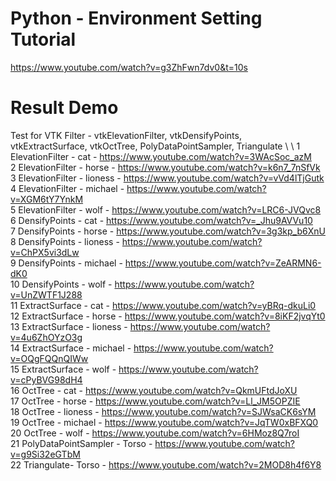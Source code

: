 # Python - Environment Setting Tutorial
https://www.youtube.com/watch?v=g3ZhFwn7dv0&t=10s
# Result Demo
Test for VTK Filter - vtkElevationFilter, vtkDensifyPoints, \
vtkExtractSurface, vtkOctTree, PolyDataPointSampler, Triangulate \ \ 
1 ElevationFilter - cat - https://www.youtube.com/watch?v=3WAcSoc_azM \
2 ElevationFilter - horse -  https://www.youtube.com/watch?v=k6n7_7nSfVk \
3 ElevationFilter - lioness -  https://www.youtube.com/watch?v=vVd4lTjGutk \
4 ElevationFilter - michael - https://www.youtube.com/watch?v=XGM6tY7YnkM \
5 ElevationFilter - wolf - https://www.youtube.com/watch?v=LRC6-JVQvc8 \
6 DensifyPoints - cat  - https://www.youtube.com/watch?v=_Jhu9AVVu10 \
7 DensifyPoints - horse - https://www.youtube.com/watch?v=3g3kp_b6XnU \
8 DensifyPoints - lioness -  https://www.youtube.com/watch?v=ChPX5vi3dLw \
9 DensifyPoints - michael - https://www.youtube.com/watch?v=ZeARMN6-dK0  \
10 DensifyPoints - wolf - https://www.youtube.com/watch?v=UnZWTF1J288 \
11 ExtractSurface  - cat  - https://www.youtube.com/watch?v=yBRq-dkuLi0 \
12 ExtractSurface  - horse  - https://www.youtube.com/watch?v=8iKF2jvqYt0 \
13 ExtractSurface  - lioness - https://www.youtube.com/watch?v=4u6ZhOYzO3g \
14 ExtractSurface  - michael - https://www.youtube.com/watch?v=OQgFQQnQIWw \
15 ExtractSurface  - wolf - https://www.youtube.com/watch?v=cPyBVG98dH4 \
16 OctTree - cat  - https://www.youtube.com/watch?v=QkmUFtdJoXU \
17 OctTree - horse - https://www.youtube.com/watch?v=Ll_JM5OPZIE \
18 OctTree - lioness - https://www.youtube.com/watch?v=SJWsaCK6sYM  \
19 OctTree - michael - https://www.youtube.com/watch?v=JqTW0xBFXQ0 \
20 OctTree - wolf - https://www.youtube.com/watch?v=6HMoz8Q7roI \
21 PolyDataPointSampler - Torso - https://www.youtube.com/watch?v=g9Si32eGTbM \
22  Triangulate- Torso - https://www.youtube.com/watch?v=2MOD8h4f6Y8 
